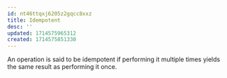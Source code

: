 ```yaml
---
id: nt46ttqxj6205z2gqcc8xxz
title: Idempotent
desc: ''
updated: 1714575965312
created: 1714575851330
---
```


An operation is said to be idempotent if performing it multiple times yields the same result as performing it once.
